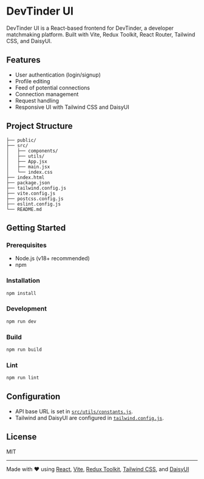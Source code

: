 # DevTinder UI

DevTinder UI is a React-based frontend for DevTinder, a developer matchmaking platform. Built with Vite, Redux Toolkit, React Router, Tailwind CSS, and DaisyUI.

## Features

- User authentication (login/signup)
- Profile editing
- Feed of potential connections
- Connection management
- Request handling
- Responsive UI with Tailwind CSS and DaisyUI

## Project Structure

```
├── public/
├── src/
│   ├── components/
│   ├── utils/
│   ├── App.jsx
│   ├── main.jsx
│   └── index.css
├── index.html
├── package.json
├── tailwind.config.js
├── vite.config.js
├── postcss.config.js
├── eslint.config.js
└── README.md
```

## Getting Started

### Prerequisites

- Node.js (v18+ recommended)
- npm

### Installation

```sh
npm install
```

### Development

```sh
npm run dev
```

### Build

```sh
npm run build
```

### Lint

```sh
npm run lint
```

## Configuration

- API base URL is set in [`src/utils/constants.js`](src/utils/constants.js).
- Tailwind and DaisyUI are configured in [`tailwind.config.js`](tailwind.config.js).

## License

MIT

---

Made with ❤️ using [React](https://react.dev/), [Vite](https://vitejs.dev/), [Redux Toolkit](https://redux-toolkit.js.org/), [Tailwind CSS](https://tailwindcss.com/), and [DaisyUI](https://daisyui.com/)